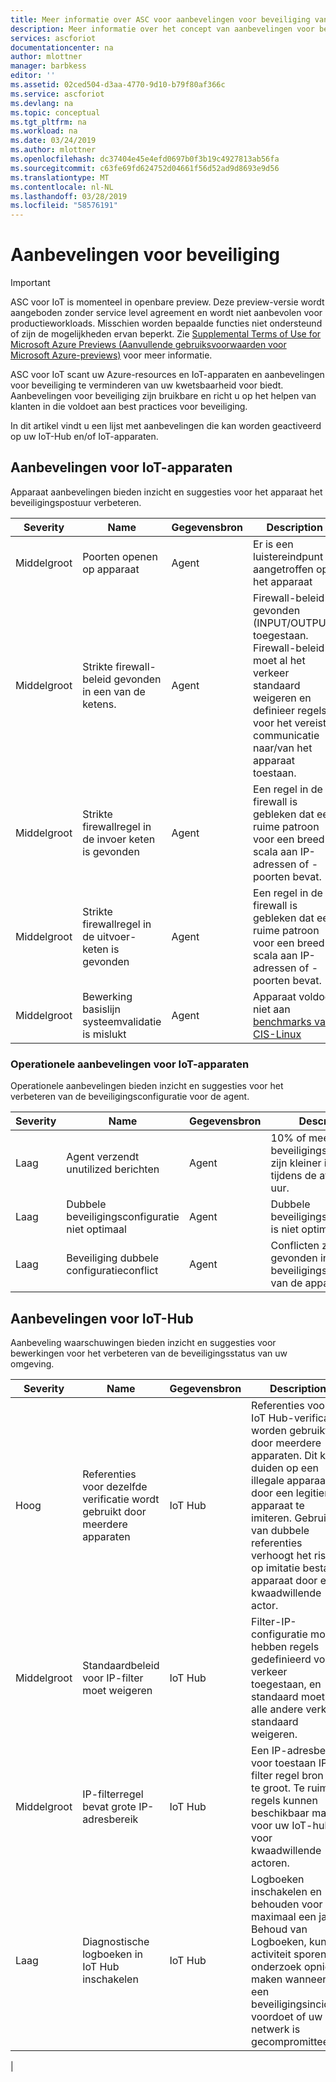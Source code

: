 ```yaml
---
title: Meer informatie over ASC voor aanbevelingen voor beveiliging van IoT Preview | Microsoft Docs
description: Meer informatie over het concept van aanbevelingen voor beveiliging en hoe ze worden gebruikt in ASC voor IoT.
services: ascforiot
documentationcenter: na
author: mlottner
manager: barbkess
editor: ''
ms.assetid: 02ced504-d3aa-4770-9d10-b79f80af366c
ms.service: ascforiot
ms.devlang: na
ms.topic: conceptual
ms.tgt_pltfrm: na
ms.workload: na
ms.date: 03/24/2019
ms.author: mlottner
ms.openlocfilehash: dc37404e45e4efd0697b0f3b19c4927813ab56fa
ms.sourcegitcommit: c63fe69fd624752d04661f56d52ad9d8693e9d56
ms.translationtype: MT
ms.contentlocale: nl-NL
ms.lasthandoff: 03/28/2019
ms.locfileid: "58576191"
---
```

# <a name="security-recommendations"></a>Aanbevelingen voor beveiliging

> [!IMPORTANT]
> ASC voor IoT is momenteel in openbare preview.
> Deze preview-versie wordt aangeboden zonder service level agreement en wordt niet aanbevolen voor productieworkloads. Misschien worden bepaalde functies niet ondersteund of zijn de mogelijkheden ervan beperkt. Zie [Supplemental Terms of Use for Microsoft Azure Previews (Aanvullende gebruiksvoorwaarden voor Microsoft Azure-previews)](https://azure.microsoft.com/support/legal/preview-supplemental-terms/) voor meer informatie.

ASC voor IoT scant uw Azure-resources en IoT-apparaten en aanbevelingen voor beveiliging te verminderen van uw kwetsbaarheid voor biedt. Aanbevelingen voor beveiliging zijn bruikbare en richt u op het helpen van klanten in die voldoet aan best practices voor beveiliging.

In dit artikel vindt u een lijst met aanbevelingen die kan worden geactiveerd op uw IoT-Hub en/of IoT-apparaten.

## <a name="recommendations-for-iot-devices"></a>Aanbevelingen voor IoT-apparaten

Apparaat aanbevelingen bieden inzicht en suggesties voor het apparaat het beveiligingspostuur verbeteren. 

| Severity | Name                                                      | Gegevensbron | Description                                                                                                                                                                                           |
|----------|-----------------------------------------------------------|-------------|-------------------------------------------------------------------------------------------------------------------------------------------------------------------------------------------------------|
| Middelgroot   | Poorten openen op apparaat                                      | Agent       | Er is een luistereindpunt aangetroffen op het apparaat                                                                                                                                                          |
| Middelgroot   | Strikte firewall-beleid gevonden in een van de ketens. | Agent       | Firewall-beleid gevonden (INPUT/OUTPUT) toegestaan. Firewall-beleid moet al het verkeer standaard weigeren en definieer regels voor het vereiste communicatie naar/van het apparaat toestaan.                               |
| Middelgroot   | Strikte firewallregel in de invoer keten is gevonden     | Agent       | Een regel in de firewall is gebleken dat een ruime patroon voor een breed scala aan IP-adressen of -poorten bevat.                                                                                    |
| Middelgroot   | Strikte firewallregel in de uitvoer-keten is gevonden    | Agent       | Een regel in de firewall is gebleken dat een ruime patroon voor een breed scala aan IP-adressen of -poorten bevat.                                                                                   |
| Middelgroot   | Bewerking basislijn systeemvalidatie is mislukt           | Agent       | Apparaat voldoet niet aan [benchmarks van CIS-Linux](https://www.cisecurity.org/cis-benchmarks/)                                                                                                         |

### <a name="operational-recommendations-for-iot-devices"></a>Operationele aanbevelingen voor IoT-apparaten

Operationele aanbevelingen bieden inzicht en suggesties voor het verbeteren van de beveiligingsconfiguratie voor de agent.

| Severity | Name                                    | Gegevensbron | Description                                                                       |
|----------|-----------------------------------------|-------------|-----------------------------------------------------------------------------------|
| Laag      | Agent verzendt unutilized berichten          | Agent       | 10% of meer van de beveiligingsberichten zijn kleiner is dan 4kb tijdens de afgelopen 24 uur.  |
| Laag      | Dubbele beveiligingsconfiguratie niet optimaal | Agent       | Dubbele beveiligingsconfiguratie is niet optimaal.                                        |
| Laag      | Beveiliging dubbele configuratieconflict    | Agent       | Conflicten zijn gevonden in de beveiligingsconfiguratie van de apparaatdubbel.                           |


## <a name="recommendations-for-iot-hub"></a>Aanbevelingen voor IoT-Hub

Aanbeveling waarschuwingen bieden inzicht en suggesties voor bewerkingen voor het verbeteren van de beveiligingsstatus van uw omgeving.  

| Severity | Name                                                     | Gegevensbron | Description                                                                                                                                                                                                             |
|----------|----------------------------------------------------------|-------------|-------------------------------------------------------------------------------------------------------------------------------------------------------------------------------------------------------------------------|
| Hoog     | Referenties voor dezelfde verificatie wordt gebruikt door meerdere apparaten | IoT Hub     | Referenties voor IoT Hub-verificatie worden gebruikt door meerdere apparaten. Dit kan duiden op een illegale apparaat door een legitieme apparaat te imiteren. Gebruik van dubbele referenties verhoogt het risico op imitatie bestaat apparaat door een kwaadwillende actor. |
| Middelgroot   | Standaardbeleid voor IP-filter moet weigeren                  | IoT Hub     | Filter-IP-configuratie moet hebben regels gedefinieerd voor verkeer toegestaan, en standaard moet, alle andere verkeer standaard weigeren.                                                                                                     |
| Middelgroot   | IP-filterregel bevat grote IP-adresbereik                   | IoT Hub     | Een IP-adresbereik voor toestaan IP-filter regel bron is te groot. Te ruime regels kunnen beschikbaar maken voor uw IoT-hub voor kwaadwillende actoren.                                                                                       |
| Laag      | Diagnostische logboeken in IoT Hub inschakelen                       | IoT Hub     | Logboeken inschakelen en behouden voor maximaal een jaar. Behoud van Logboeken, kunt u activiteit sporen onderzoek opnieuw maken wanneer een beveiligingsincident voordoet of uw netwerk is gecompromitteerd.                                       |
|